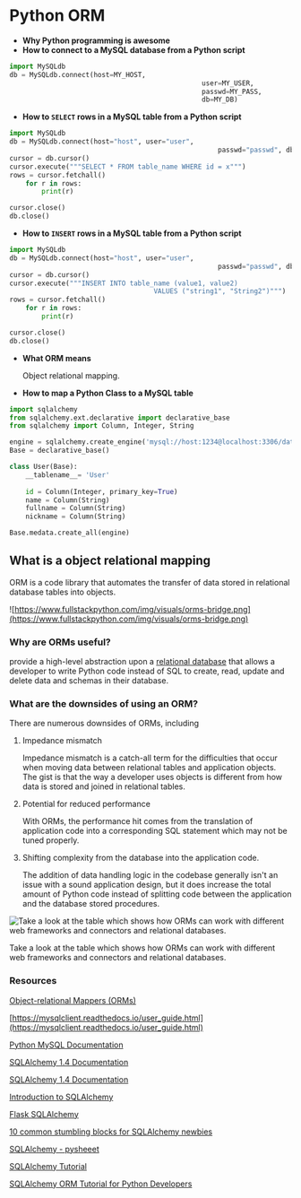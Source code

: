 # Python ORM

- **Why Python programming is awesome**
- **How to connect to a MySQL database from a Python script**

```python
import MySQLdb
db = MySQLdb.connect(host=MY_HOST, 
                                                user=MY_USER, 
                                                passwd=MY_PASS, 
                                                db=MY_DB)
```

- **How to `SELECT` rows in a MySQL table from a Python script**

```python
import MySQLdb
db = MySQLdb.connect(host="host", user="user", 
                                                    passwd="passwd", db="database")
cursor = db.cursor()
cursor.execute("""SELECT * FROM table_name WHERE id = x""")
rows = cursor.fetchall()
    for r in rows:
        print(r)

cursor.close()
db.close()

```

- **How to `INSERT` rows in a MySQL table from a Python script**

```python
import MySQLdb
db = MySQLdb.connect(host="host", user="user", 
                                                    passwd="passwd", db="database")
cursor = db.cursor()
cursor.execute("""INSERT INTO table_name (value1, value2) 
                                    VALUES ("string1", "String2")""")
rows = cursor.fetchall()
    for r in rows:
        print(r)

cursor.close()
db.close()
```

- **What ORM means**

    Object relational mapping.

- **How to map a Python Class to a MySQL table**

```python
import sqlalchemy
from sqlalchemy.ext.declarative import declarative_base
from sqlalchemy import Column, Integer, String

engine = sqlalchemy.create_engine('mysql://host:1234@localhost:3306/database_name')
Base = declarative_base()

class User(Base):
    __tablename__= 'User'
    
    id = Column(Integer, primary_key=True)
    name = Column(String)
    fullname = Column(String)
    nickname = Column(String)

Base.medata.create_all(engine)

```

## What is a object relational mapping

ORM is a code library that automates the transfer of data stored in relational database tables into objects.

![https://www.fullstackpython.com/img/visuals/orms-bridge.png](https://www.fullstackpython.com/img/visuals/orms-bridge.png)

### Why are ORMs useful?

provide a high-level abstraction upon a [relational database](https://www.fullstackpython.com/databases.html) that allows a developer to write Python code instead of SQL to create, read, update and delete data and schemas in their database.

### What are the downsides of using an ORM?

There are numerous downsides of ORMs, including

1. Impedance mismatch

    Impedance mismatch is a catch-all term for the difficulties that occur when moving data between relational tables and application objects. The gist is that the way a developer uses objects is different from how data is stored and joined in relational tables.

    [](http://www.agiledata.org/essays/impedanceMismatch.html)

2. Potential for reduced performance

    With ORMs, the performance hit comes from the translation of application code into a corresponding SQL statement which may not be tuned properly.

3. Shifting complexity from the database into the application code.

    The addition of data handling logic in the codebase generally isn't an issue with a sound application design, but it does increase the total amount of Python code instead of splitting code between the application and the database stored procedures.

![Take a look at the table which shows how ORMs can work with different web frameworks and connectors and relational databases.](https://www.fullstackpython.com/img/visuals/orm-examples.png)

Take a look at the table which shows how ORMs can work with different web frameworks and connectors and relational databases.

### Resources

[Object-relational Mappers (ORMs)](https://www.fullstackpython.com/object-relational-mappers-orms.html)

[https://mysqlclient.readthedocs.io/user_guide.html](https://mysqlclient.readthedocs.io/user_guide.html)

[Python MySQL Documentation](https://www.mikusa.com/python-mysql-docs/index.html)

[SQLAlchemy 1.4 Documentation](https://docs.sqlalchemy.org/en/13/orm/tutorial.html)

[SQLAlchemy 1.4 Documentation](https://docs.sqlalchemy.org/en/13/)

[Introduction to SQLAlchemy](https://www.youtube.com/watch?v=woKYyhLCcnU)

[Flask SQLAlchemy](https://www.youtube.com/playlist?list=PLXmMXHVSvS-BlLA5beNJojJLlpE0PJgCW)

[10 common stumbling blocks for SQLAlchemy newbies](http://alextechrants.blogspot.com/2013/11/10-common-stumbling-blocks-for.html)

[SQLAlchemy - pysheeet](https://www.pythonsheets.com/notes/python-sqlalchemy.html)

[SQLAlchemy Tutorial](https://overiq.com/sqlalchemy-101/)

[SQLAlchemy ORM Tutorial for Python Developers](https://auth0.com/blog/sqlalchemy-orm-tutorial-for-python-developers/)
